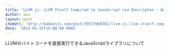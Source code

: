 ```yaml
---
title: 'LLVM.js: LLVM Itself Compiled to JavaScript via Emscripten - Badass JavaScript'
author: azu
layout: post
itemUrl: 'http://badassjs.com/post/39573969361/llvm-js-llvm-itself-compiled-to-javascript-via'
date: '2013-01-31T15:00:00.000Z'
---
```

LLVMのバイトコードを直接実行できるJavaScriptライブラリについて


